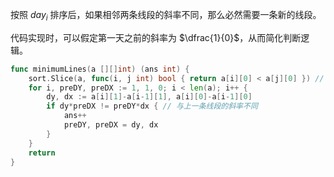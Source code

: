 按照 $\textit{day}_i$ 排序后，如果相邻两条线段的斜率不同，那么必然需要一条新的线段。

代码实现时，可以假定第一天之前的斜率为 $\dfrac{1}{0}$，从而简化判断逻辑。

```go
func minimumLines(a [][]int) (ans int) {
	sort.Slice(a, func(i, j int) bool { return a[i][0] < a[j][0] }) // 按照 day 排序
	for i, preDY, preDX := 1, 1, 0; i < len(a); i++ {
		dy, dx := a[i][1]-a[i-1][1], a[i][0]-a[i-1][0]
		if dy*preDX != preDY*dx { // 与上一条线段的斜率不同
			ans++
			preDY, preDX = dy, dx
		}
	}
	return
}
```
